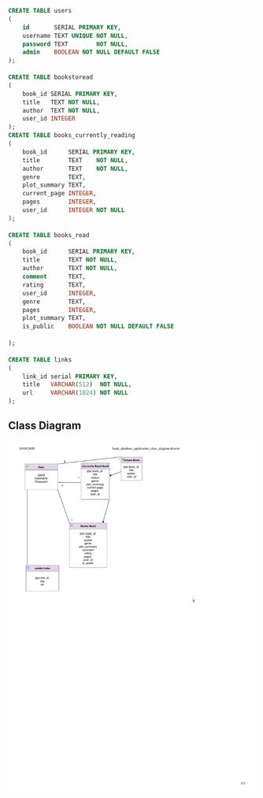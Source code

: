 ```sql
CREATE TABLE users
(
    id       SERIAL PRIMARY KEY,
    username TEXT UNIQUE NOT NULL,
    password TEXT        NOT NULL,
    admin    BOOLEAN NOT NULL DEFAULT FALSE
);

CREATE TABLE bookstoread
(
    book_id SERIAL PRIMARY KEY,
    title   TEXT NOT NULL,
    author  TEXT NOT NULL,
    user_id INTEGER
);
CREATE TABLE books_currently_reading
(
    book_id      SERIAL PRIMARY KEY,
    title        TEXT    NOT NULL,
    author       TEXT    NOT NULL,
    genre        TEXT,
    plot_summary TEXT,
    current_page INTEGER,
    pages        INTEGER,
    user_id      INTEGER NOT NULL
);

CREATE TABLE books_read
(
    book_id      SERIAL PRIMARY KEY,
    title        TEXT NOT NULL,
    author       TEXT NOT NULL,
    comment      TEXT,
    rating       TEXT,
    user_id      INTEGER,
    genre        TEXT,
    pages        INTEGER,
    plot_summary TEXT,
    is_public    BOOLEAN NOT NULL DEFAULT FALSE 

);

CREATE TABLE links
(
    link_id serial PRIMARY KEY,
    title   VARCHAR(512)  NOT NULL,
    url     VARCHAR(1024) NOT NULL
);
```
## Class Diagram 

<img src="https://github.com/sainioan/DatabaseApplication2020/blob/master/static/images/book_database_application_class_diagram.drawio.pdf" width ="700">
